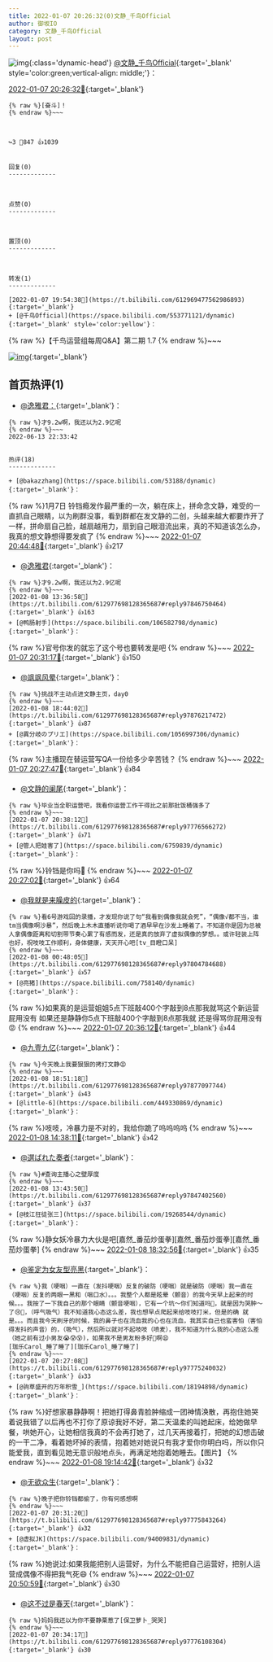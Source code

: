 ```yaml
---
title: 2022-01-07 20:26:32(0)文静_千鸟Official
author: 御坂IO
category: 文静_千鸟Official
layout: post
---
```


![img](/images/ac7482ed1b9a7f203dc68c0c4a77c488a27b108a.jpg){:class='dynamic-head'}
[@文静_千鸟Official](https://space.bilibili.com/667526012/dynamic){:target='_blank' style='color:green;vertical-align: middle;'}：

[2022-01-07 20:26:32🔗](https://t.bilibili.com/612977698128365687){:target='_blank'}

~~~
{% raw %}[奋斗]！
{% endraw %}~~~



↪️3 💬847 👍1039


回复(0)
-------------



点赞(0)
-------------



置顶(0)
-------------



转发(1)
-------------

[2022-01-07 19:54:38🔗](https://t.bilibili.com/612969477562986893){:target='_blank'}
+ [@千鸟Official](https://space.bilibili.com/553771121/dynamic){:target='_blank' style='color:yellow'}：
~~~
{% raw %}【千鸟运营组每周Q&A】第二期 1.7
{% endraw %}~~~



[![img](/images/41966bc29e1e78ceb9fcd836e12ab0ae809ab817.png)](///www.bilibili.com/read/cv14746513){:target='_blank'}



首页热评(1)
-------------

+ [@逸雅君：](https://space.bilibili.com/15388228/dynamic){:target='_blank'}：
~~~
{% raw %}才9.2w啊，我还以为2.9亿呢
{% endraw %}~~~
2022-06-13 22:33:42


热评(18)
-------------

+ [@bakazzhang](https://space.bilibili.com/53188/dynamic){:target='_blank'}：
~~~
{% raw %}1月7日 铃铛瘾发作最严重的一次，躺在床上，拼命念文静，难受的一直抓自己眼睛，以为刷群没事，看到群都在发文静的二创，头越来越大都要炸开了一样，拼命扇自己脸，越扇越用力，扇到自己眼泪流出来，真的不知道该怎么办，我真的想文静想得要发疯了
{% endraw %}~~~
[2022-01-07 20:44:48🔗](https://t.bilibili.com/612977698128365687#reply97777222512){:target='_blank'} 👍217
+ [@逸雅君](https://space.bilibili.com/15388228/dynamic){:target='_blank'}：
~~~
{% raw %}才9.2w啊，我还以为2.9亿呢
{% endraw %}~~~
[2022-01-08 13:36:58🔗](https://t.bilibili.com/612977698128365687#reply97846750464){:target='_blank'} 👍163
+ [@鸭肠射手](https://space.bilibili.com/106582798/dynamic){:target='_blank'}：
~~~
{% raw %}官号你发的就忘了这个号也要转发是吧
{% endraw %}~~~
[2022-01-07 20:31:17🔗](https://t.bilibili.com/612977698128365687#reply97775764464){:target='_blank'} 👍150
+ [@飒飒风晕](https://space.bilibili.com/1764482/dynamic){:target='_blank'}：
~~~
{% raw %}挑战不主动点进文静主页，day0
{% endraw %}~~~
[2022-01-08 18:44:02🔗](https://t.bilibili.com/612977698128365687#reply97876217472){:target='_blank'} 👍87
+ [@異分岐のプリエ](https://space.bilibili.com/1056997306/dynamic){:target='_blank'}：
~~~
{% raw %}主播现在替运营写QA一份给多少辛苦钱？
{% endraw %}~~~
[2022-01-07 20:27:47🔗](https://t.bilibili.com/612977698128365687#reply97775395840){:target='_blank'} 👍84
+ [@文静的阑尾](https://space.bilibili.com/41149486/dynamic){:target='_blank'}：
~~~
{% raw %}毕业当全职运营吧，我看你运营工作干得比之前那批饭桶强多了
{% endraw %}~~~
[2022-01-07 20:38:12🔗](https://t.bilibili.com/612977698128365687#reply97776566272){:target='_blank'} 👍71
+ [@管人把娃害了](https://space.bilibili.com/6759839/dynamic){:target='_blank'}：
~~~
{% raw %}铃铛是你吗👀
{% endraw %}~~~
[2022-01-07 20:27:02🔗](https://t.bilibili.com/612977698128365687#reply97775367584){:target='_blank'} 👍64
+ [@我就是来臊皮的](https://space.bilibili.com/1905589678/dynamic){:target='_blank'}：
~~~
{% raw %}看6号游戏回的录播，才发现你说了句“我看到偶像我就会死”，“偶像√都不当，谁tm当偶像啊沙暴”，然后晚上木木直播听说你喝了酒早早在沙发上睡着了。不知道你是因为总被人拿偶像距离和切割带节奏心累了有感而发，还是真的放弃了虚拟偶像的梦想。。或许轻装上阵也好，祝吱吱工作顺利，身体健康，天天开心吧[tv_目瞪口呆]
{% endraw %}~~~
[2022-01-08 00:48:05🔗](https://t.bilibili.com/612977698128365687#reply97804784688){:target='_blank'} 👍57
+ [@亮猪](https://space.bilibili.com/758140/dynamic){:target='_blank'}：
~~~
{% raw %}如果真的是运营姐姐5点下班敲400个字敲到8点那我就骂这个新运营屁用没有
如果还是静静你5点下班敲400个字敲到8点那我就
还是得骂你屁用没有😡
{% endraw %}~~~
[2022-01-07 20:36:12🔗](https://t.bilibili.com/612977698128365687#reply97776266336){:target='_blank'} 👍44
+ [@九壹九亿](https://space.bilibili.com/29755625/dynamic){:target='_blank'}：
~~~
{% raw %}今天晚上我要狠狠的拷打文静😡
{% endraw %}~~~
[2022-01-08 18:51:18🔗](https://t.bilibili.com/612977698128365687#reply97877097744){:target='_blank'} 👍43
+ [@little-6](https://space.bilibili.com/449330869/dynamic){:target='_blank'}：
~~~
{% raw %}吱吱，冷暴力是不对的，我给你跪了呜呜呜呜
{% endraw %}~~~
[2022-01-08 14:38:11🔗](https://t.bilibili.com/612977698128365687#reply97852308944){:target='_blank'} 👍42
+ [@選ばれた奏者](https://space.bilibili.com/5366426/dynamic){:target='_blank'}：
~~~
{% raw %}#查询主播心之壁厚度
{% endraw %}~~~
[2022-01-08 13:43:50🔗](https://t.bilibili.com/612977698128365687#reply97847402560){:target='_blank'} 👍37
+ [@枝江狂徒张三](https://space.bilibili.com/19268544/dynamic){:target='_blank'}：
~~~
{% raw %}静女妖冷暴力大伙是吧[嘉然_番茄炒蛋拳][嘉然_番茄炒蛋拳][嘉然_番茄炒蛋拳]
{% endraw %}~~~
[2022-01-08 18:32:56🔗](https://t.bilibili.com/612977698128365687#reply97874921728){:target='_blank'} 👍35
+ [@鉴定为女友型亮黑](https://space.bilibili.com/12811505/dynamic){:target='_blank'}：
~~~
{% raw %}我（哽咽）一直在（发抖哽咽）反复的破防（哽咽）就是破防（哽咽）我一直在（哽咽）反复的两眼一黑和（咽口水）。。。我整个人都是眩晕（颤音）的我今天早上起来的时候。。。我按了一下我自己的那个眼睛（颤音哽咽），它有一个坑～你们知道吗🤕，就是因为哭肿～了😢🤧，（呼气吸气）我不知道我心态这么差，我也想早点爬起来给吱吱打米，但是的确 就是。。。而且我今天刷牙的时候，我的鼻子也在流血我的心也在流血，我其实自己也蛮害怕（害怕得发抖的声音）的，（吸气），然后所以就对不起吱吱（喷麦），我不知道为什么我的心态这么差（她之前有过小男友😭😰😵)，如果我不是男友粉多好🤧啊😫 
[珈乐Carol_睡了睡了][珈乐Carol_睡了睡了]
{% endraw %}~~~
[2022-01-07 20:27:08🔗](https://t.bilibili.com/612977698128365687#reply97775240032){:target='_blank'} 👍33
+ [@驹草盛开的万年积雪_](https://space.bilibili.com/18194898/dynamic){:target='_blank'}：
~~~
{% raw %}好想家暴静静啊！把她打得鼻青脸肿缩成一团神情涣散，再抱住她哭着说我错了以后再也不打你了原谅我好不好，第二天温柔的叫她起床，给她做早餐，哄她开心，让她相信我真的不会再打她了，过几天再接着打，把她的幻想击破的一干二净，看着她坏掉的表情，抱着她对她说只有我才爱你你明白吗，所以你只能爱我，直到看见她无意识般地点头，再满足地抱着她睡去。【图片】
{% endraw %}~~~
[2022-01-08 19:14:42🔗](https://t.bilibili.com/612977698128365687#reply97879796336){:target='_blank'} 👍32
+ [@无欲众生](https://space.bilibili.com/85295213/dynamic){:target='_blank'}：
~~~
{% raw %}晚子把你铃铛都偷了，你有何感想啊
{% endraw %}~~~
[2022-01-07 20:31:20🔗](https://t.bilibili.com/612977698128365687#reply97775843264){:target='_blank'} 👍32
+ [@虚拟JK](https://space.bilibili.com/94009831/dynamic){:target='_blank'}：
~~~
{% raw %}她说过:如果我能把别人运营好，为什么不能把自己运营好，把别人运营成偶像不得把我气死😄
{% endraw %}~~~
[2022-01-07 20:50:59🔗](https://t.bilibili.com/612977698128365687#reply97778005184){:target='_blank'} 👍30
+ [@这不过是春天](https://space.bilibili.com/5284049/dynamic){:target='_blank'}：
~~~
{% raw %}妈妈我还以为你不要静栗惹了[保卫萝卜_哭哭]
{% endraw %}~~~
[2022-01-07 20:34:17🔗](https://t.bilibili.com/612977698128365687#reply97776108304){:target='_blank'} 👍30


